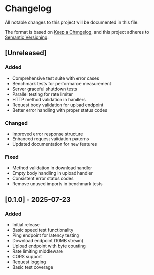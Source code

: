 # Changelog

All notable changes to this project will be documented in this file.

The format is based on [Keep a Changelog](https://keepachangelog.com/en/1.0.0/),
and this project adheres to [Semantic Versioning](https://semver.org/spec/v2.0.0.html).

## [Unreleased]

### Added
- Comprehensive test suite with error cases
- Benchmark tests for performance measurement
- Server graceful shutdown tests
- Parallel testing for rate limiter
- HTTP method validation in handlers
- Request body validation for upload endpoint
- Better error handling with proper status codes

### Changed
- Improved error response structure
- Enhanced request validation patterns
- Updated documentation for new features

### Fixed
- Method validation in download handler
- Empty body handling in upload handler
- Consistent error status codes
- Remove unused imports in benchmark tests

## [0.1.0] - 2025-07-23

### Added
- Initial release
- Basic speed test functionality
- Ping endpoint for latency testing
- Download endpoint (10MB stream)
- Upload endpoint with byte counting
- Rate limiting middleware
- CORS support
- Request logging
- Basic test coverage
